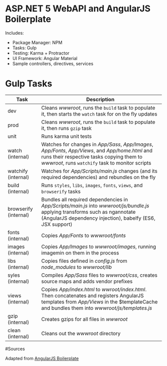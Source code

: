 # ASP.NET 5 WebAPI and AngularJS Boilerplate

Includes:

* Package Manager: NPM
* Tasks: Gulp
* Testing: Karma + Protractor
* UI Framework: Angular Material
* Sample controllers, directives, services

# Gulp Tasks

Task  | Description
------------- | -------------
dev | Cleans *wwwroot*, runs the `build` task to populate it, then starts the `watch` task for on the fly updates
prod | Cleans *wwwroot*, runs the `build` task to populate it, then runs `gzip` task
unit | Runs karma unit tests
watch (internal) | Watches for changes in *App/Sass*, *App/Images*, *App/Fonts*, *App/Views*, and *App/home.html* and runs their respective tasks copying them to *wwwroot*, runs `watchify` task to monitor scripts
watchify (internal) | Watches for *App/Scripts/main.js* changes (and its required dependencies) and rebundles on the fly
build (internal) | Runs `styles`, `libs`, `images`, `fonts`, `views`, and `browserify` tasks
browserify (internal) | Bundles all required dependencies in *App/Scripts/main.js* into *wwwroot/js/bundle.js* applying transforms such as ngannotate (AngularJS dependency injection), babelfy (ES6, JSX support)
fonts (internal) | Copies *App/Fonts* to *wwwroot/fonts*
images (internal) | Copies *App/Images* to *wwwroot/images*, running imagemin on them in the process
libs (internal) | Copies files defined in *config.js* from *node_modules* to *wwwroot/lib*
syles (internal) | Compiles *App/Sass* files to *wwwroot/css*, creates source maps and adds vendor prefixes
views (internal) | Copies *App/index.html* to *wwroot/index.html*. Then concatenates and registers AngularJS templates from *App/Views* in the $templateCache and bundles them into *wwwroot/js/templates.js*
gzip (internal) | Creates gzips for all files in *wwwroot*
clean (internal) | Cleans out the *wwwroot* directory

#Sources

Adapted from [AngularJS Boilerplate](https://github.com/jakemmarsh/angularjs-gulp-browserify-boilerplate)
